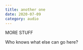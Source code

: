 ```yaml
---
title: another one
date: 2020-07-09
category: audio
---
```

MORE STUFF

Who knows what else can go here?
